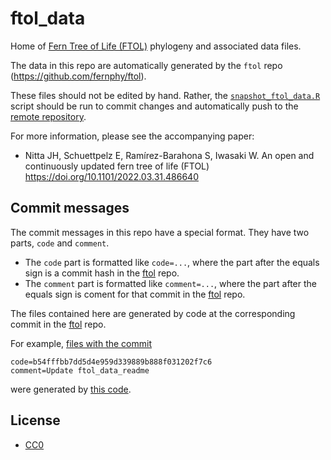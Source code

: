 # ftol_data

Home of [Fern Tree of Life (FTOL)](https://fernphy.github.io) phylogeny and associated data files.

The data in this repo are automatically generated by the `ftol` repo (https://github.com/fernphy/ftol).

These files should not be edited by hand. Rather, the [`snapshot_ftol_data.R`](https://github.com/fernphy/ftol/blob/main/R/snapshot_ftol_data.R) script should be run to commit changes and automatically push to the [remote repository](https://github.com/fernphy/ftol_data).

For more information, please see the accompanying paper:
- Nitta JH, Schuettpelz E, Ramírez-Barahona S, Iwasaki W. An open and continuously updated fern tree of life (FTOL) https://doi.org/10.1101/2022.03.31.486640 

## Commit messages

The commit messages in this repo have a special format. They have two parts, `code` and `comment`.

- The `code` part is formatted like `code=...`, where the part after the equals sign is a commit hash in the [ftol](https://github.com/fernphy/ftol) repo.
- The `comment` part is formatted like `comment=...`, where the part after the equals sign is coment for that commit in the [ftol](https://github.com/fernphy/ftol) repo.

The files contained here are generated by code at the corresponding commit in the [ftol](https://github.com/fernphy/ftol) repo.

For example, [files with the commit](https://github.com/fernphy/ftol_data/commit/9051467d88bf606d897a799b5c1cce367fef4e42)

```
code=b54fffbb7dd5d4e959d339889b888f031202f7c6
comment=Update ftol_data_readme
```

were generated by [this code](https://github.com/fernphy/ftol/tree/b54fffbb7dd5d4e959d339889b888f031202f7c6).

## License

- [CC0](LICENSE)
